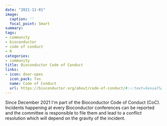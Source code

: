 ```yaml
---
date: "2021-11-01"
image:
  caption: ''
  focal_point: Smart
summary:  
tags:
- community
- bioconductor
- code of conduct
- R
categories:
- community
title: Bioconductor Code of Conduct
links:
- icon: door-opes
  icon_pack: fas
  name: Code of Conduct
  url: https://bioconductor.org/about/code-of-conduct/#:~:text=Sexual%20language%20and%20imagery%20are,the%20Code%20of%20Conduct%20committee.
---
```


Since December 2021 I'm part of the Bioconductor Code of Conduct (CoC). Incidents happening at every Bioconductor conferences can be reported and the committee is responsible to file them and lead to a conflict resolution which will depend on the gravity of the incident.  